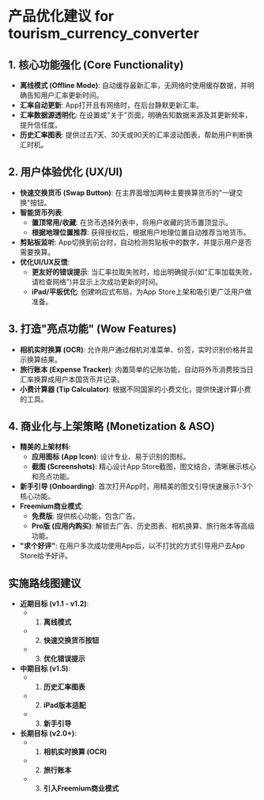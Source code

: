 # 产品优化建议 for tourism_currency_converter

## 1. 核心功能强化 (Core Functionality)
- **离线模式 (Offline Mode)**: 自动缓存最新汇率，无网络时使用缓存数据，并明确告知用户汇率更新时间。
- **汇率自动更新**: App打开且有网络时，在后台静默更新汇率。
- **汇率数据源透明化**: 在设置或"关于"页面，明确告知数据来源及其更新频率，提升信任度。
- **历史汇率图表**: 提供过去7天、30天或90天的汇率波动图表，帮助用户判断换汇时机。

## 2. 用户体验优化 (UX/UI)
- **快速交换货币 (Swap Button)**: 在主界面增加两种主要换算货币的"一键交换"按钮。
- **智能货币列表**:
  - **置顶常用/收藏**: 在货币选择列表中，将用户收藏的货币置顶显示。
  - **根据地理位置推荐**: 获得授权后，根据用户地理位置自动推荐当地货币。
- **剪贴板监听**: App切换到前台时，自动检测剪贴板中的数字，并提示用户是否需要换算。
- **优化UI/UX反馈**:
  - **更友好的错误提示**: 当汇率拉取失败时，给出明确提示(如"汇率加载失败，请检查网络")并显示上次成功更新的时间。
  - **iPad/平板优化**: 创建响应式布局，为App Store上架和吸引更广泛用户做准备。

## 3. 打造"亮点功能" (Wow Features)
- **相机实时换算 (OCR)**: 允许用户通过相机对准菜单、价签，实时识别价格并显示换算结果。
- **旅行账本 (Expense Tracker)**: 内置简单的记账功能，自动将外币消费按当日汇率换算成用户本国货币并记录。
- **小费计算器 (Tip Calculator)**: 根据不同国家的小费文化，提供快速计算小费的工具。

## 4. 商业化与上架策略 (Monetization & ASO)
- **精美的上架材料**:
  - **应用图标 (App Icon)**: 设计专业、易于识别的图标。
  - **截图 (Screenshots)**: 精心设计App Store截图，图文结合，清晰展示核心和亮点功能。
- **新手引导 (Onboarding)**: 首次打开App时，用精美的图文引导快速展示1-3个核心功能。
- **Freemium商业模式**:
  - **免费版**: 提供核心功能，包含广告。
  - **Pro版 (应用内购买)**: 解锁去广告、历史图表、相机换算、旅行账本等高级功能。
- **"求个好评"**: 在用户多次成功使用App后，以不打扰的方式引导用户去App Store给予好评。

## 实施路线图建议

- **近期目标 (v1.1 - v1.2)**:
  - 1. **离线模式**
  - 2. **快速交换货币按钮**
  - 3. **优化错误提示**
- **中期目标 (v1.5)**:
  - 1. **历史汇率图表**
  - 2. **iPad版本适配**
  - 3. **新手引导**
- **长期目标 (v2.0+)**:
  - 1. **相机实时换算 (OCR)**
  - 2. **旅行账本**
  - 3. **引入Freemium商业模式** 